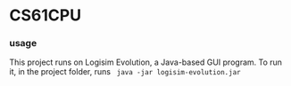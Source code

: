 # CS61CPU

### usage

 This project runs on Logisim Evolution, a Java-based GUI program. To run it, in the project folder, runs ` java -jar logisim-evolution.jar`